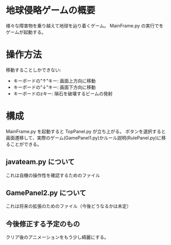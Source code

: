 # 地球侵略ゲームの概要
様々な障害物を乗り越えて地球を辿り着くゲーム。
MainFrame.py の実行でをゲームが起動する。

# 操作方法
移動することしかできない: 
- キーボードの"↑"キー: 画面上方向に移動 
- キーボードの"↓"キー: 画面下方向に移動
- キーボードのzキー: 隕石を破壊するビームの発射

# 構成
MainFrame.py を起動すると TopPanel.py が立ち上がる。
ボタンを選択すると画面遷移して、実際のゲーム(GamePanel1.py)かルール説明(RulePanel.py)に移ることができる。

## javateam.py について
これは自機の操作性を確認するためのファイル

## GamePanel2.py について
これは将来の拡張のためのファイル（今後どうなるかは未定）

## 今後修正する予定のもの
クリア後のアニメーションをもう少し綺麗にする。
